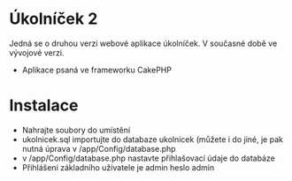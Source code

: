 Úkolníček 2
==========

Jedná se o druhou verzi webové aplikace úkolníček. V současné době ve vývojové verzi.

- Aplikace psaná ve frameworku CakePHP
 


Instalace
=========

- Nahrajte soubory do umístění
- ukolnicek.sql importujte do databaze ukolnicek (můžete i do jiné, je pak nutná úprava v /app/Config/database.php
- v /app/Config/database.php nastavte přihlašovací údaje do databáze
- Přihlášení základního uživatele je admin heslo admin
